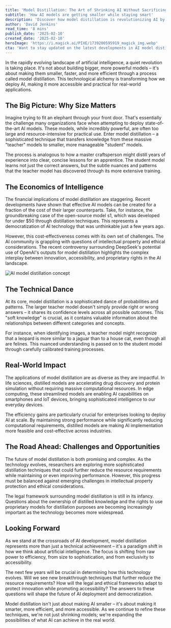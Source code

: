 ```yaml
---
title: 'Model Distillation: The Art of Shrinking AI Without Sacrificing Intelligence'
subtitle: 'How AI models are getting smaller while staying smart'
description: 'Discover how model distillation is revolutionizing AI by shrinking large models without losing performance, enabling cost-effective and accessible AI deployment across various industries.'
author: 'David Jenkins'
read_time: '8 mins'
publish_date: '2025-02-10'
created_date: '2025-02-10'
heroImage: 'https://i.magick.ai/PIXE/1739200595919_magick_img.webp'
cta: 'Want to stay updated on the latest developments in AI model distillation and other groundbreaking tech innovations? Follow us on LinkedIn for expert insights and analysis that keep you ahead of the curve.'
---
```

In the rapidly evolving landscape of artificial intelligence, a quiet revolution is taking place. It's not about building bigger, more powerful models – it's about making them smaller, faster, and more efficient through a process called model distillation. This technological alchemy is transforming how we deploy AI, making it more accessible and practical for real-world applications.

## The Big Picture: Why Size Matters

Imagine trying to fit an elephant through your front door. That's essentially the challenge many organizations face when attempting to deploy state-of-the-art AI models. These models, while incredibly powerful, are often too large and resource-intensive for practical use. Enter model distillation – a sophisticated technique that transfers knowledge from these massive "teacher" models to smaller, more manageable "student" models.

The process is analogous to how a master craftsperson might distill years of experience into clear, concise lessons for an apprentice. The student model learns not just the correct answers, but the subtle nuances and patterns that the teacher model has discovered through its more extensive training.

## The Economics of Intelligence

The financial implications of model distillation are staggering. Recent developments have shown that effective AI models can be created for a fraction of the cost of their larger counterparts. Take, for instance, the groundbreaking case of the open-source model s1, which was developed for under $50 through distillation techniques. This represents a democratization of AI technology that was unthinkable just a few years ago.

However, this cost-effectiveness comes with its own set of challenges. The AI community is grappling with questions of intellectual property and ethical considerations. The recent controversy surrounding DeepSeek's potential use of OpenAI's outputs for model distillation highlights the complex interplay between innovation, accessibility, and proprietary rights in the AI landscape.

![AI model distillation concept](https://i.magick.ai/PIXE/1739200738661_magick_img.webp)

## The Technical Dance

At its core, model distillation is a sophisticated dance of probabilities and patterns. The larger teacher model doesn't simply provide right or wrong answers – it shares its confidence levels across all possible outcomes. This "soft knowledge" is crucial, as it contains valuable information about the relationships between different categories and concepts.

For instance, when identifying images, a teacher model might recognize that a leopard is more similar to a jaguar than to a house cat, even though all are felines. This nuanced understanding is passed on to the student model through carefully calibrated training processes.

## Real-World Impact

The applications of model distillation are as diverse as they are impactful. In life sciences, distilled models are accelerating drug discovery and protein simulation without requiring massive computational resources. In edge computing, these streamlined models are enabling AI capabilities on smartphones and IoT devices, bringing sophisticated intelligence to our everyday devices.

The efficiency gains are particularly crucial for enterprises looking to deploy AI at scale. By maintaining strong performance while significantly reducing computational requirements, distilled models are making AI implementation more feasible and cost-effective across industries.

## The Road Ahead: Challenges and Opportunities

The future of model distillation is both promising and complex. As the technology evolves, researchers are exploring more sophisticated distillation techniques that could further reduce the resource requirements while maintaining or even improving performance. However, this progress must be balanced against emerging challenges in intellectual property protection and ethical considerations.

The legal framework surrounding model distillation is still in its infancy. Questions about the ownership of distilled knowledge and the rights to use proprietary models for distillation purposes are becoming increasingly important as the technology becomes more widespread.

## Looking Forward

As we stand at the crossroads of AI development, model distillation represents more than just a technical achievement – it's a paradigm shift in how we think about artificial intelligence. The focus is shifting from raw power to efficiency, from size to sophistication, and from exclusivity to accessibility.

The next few years will be crucial in determining how this technology evolves. Will we see new breakthrough techniques that further reduce the resource requirements? How will the legal and ethical frameworks adapt to protect innovation while promoting accessibility? The answers to these questions will shape the future of AI deployment and democratization.

Model distillation isn't just about making AI smaller – it's about making it smarter, more efficient, and more accessible. As we continue to refine these techniques, we're not just shrinking models; we're expanding the possibilities of what AI can achieve in the real world.